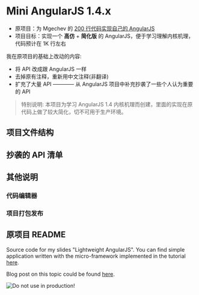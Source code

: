 # Mini AngularJS 1.4.x

* 原项目：为 Mgechev 的 [200 行代码实现自己的 AngularJS](https://mgechev.github.io/light-angularjs/)
* 项目目标：实现一个 **高仿** + **简化版** 的 AngularJS，便于学习理解内核机理，代码预计在 1K 行左右 

我在原项目的基础上改动的内容:
  * 将 API 改成跟 AngularJS 一样
  * 去掉原有注释，重新用中文注释(非翻译)
  * 扩充了大量 API ———— 从 AngularJS 项目中补充抄袭了一些个人认为重要的 API

> 特别说明: 本项目为学习 AngularJS 1.4 内核机理而创建，里面的实现在原代码上做了较大简化，切不可用于生产环境。

## 项目文件结构




## 抄袭的 API 清单


## 其他说明

### 代码编辑器

### 项目打包发布


## 原项目 README

Source code for my slides "Lightweight AngularJS". You can find simple application written with the micro-framework implemented in the tutorial [here](https://mgechev.github.io/light-angularjs/).

Blog post on this topic could be found [here](http://blog.mgechev.com/2015/03/09/build-learn-your-own-light-lightweight-angularjs/).

![Do not use in production!](http://s15.postimg.org/51kgdu6ln/bart_simpson_generator.gif)
